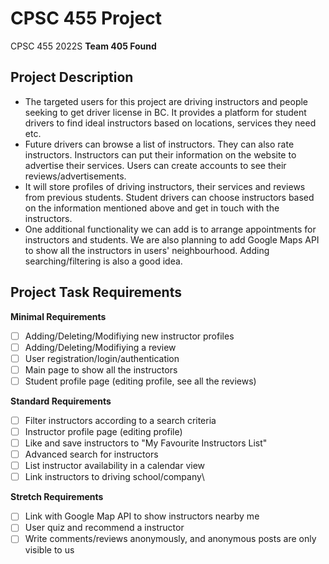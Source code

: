 # CPSC 455 Project
CPSC 455 2022S **Team 405 Found**
## Project Description
- The targeted users for this project are driving instructors and people seeking to get driver license in BC. It provides a platform for student drivers to find ideal instructors based on locations, services they need etc. 
- Future drivers can browse a list of instructors. They can also rate instructors. Instructors can put their information on the website to advertise their services. Users can create accounts to see their reviews/advertisements.
- It will store profiles of driving instructors, their services and reviews from previous students. Student drivers can choose instructors based on the information mentioned above and get in touch with the instructors. 
- One additional functionality we can add is to arrange appointments for instructors and students. We are also planning to add Google Maps API to show all the instructors in users' neighbourhood. Adding searching/filtering is also a good idea.

## Project Task Requirements
**Minimal Requirements**
  - [ ] Adding/Deleting/Modifiying new instructor profiles
  - [ ] Adding/Deleting/Modifiying a review 
  - [ ] User registration/login/authentication
 - [ ] Main page to show all the instructors
  - [ ] Student profile page (editing profile, see all the reviews)

**Standard Requirements**

  - [ ] Filter instructors according to a search criteria
  - [ ] Instructor profile page (editing profile)
  - [ ]  Like and save instructors to "My Favourite Instructors List"
  - [ ]  Advanced search for instructors
  - [ ]  List instructor availability in a calendar view
  - [ ]  Link instructors to driving school/company\
 
 **Stretch Requirements**
 

   - [ ] Link with Google Map API to show instructors nearby me
   - [ ] User quiz and recommend a instructor
   - [ ] Write comments/reviews anonymously, and anonymous posts are only visible to us
